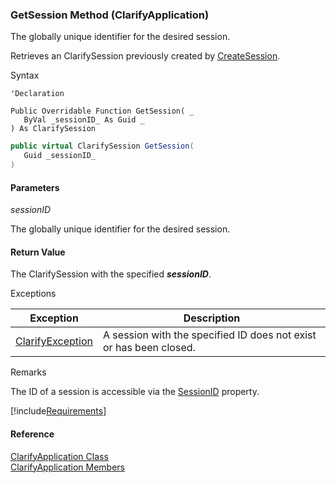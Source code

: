 ﻿### GetSession Method (ClarifyApplication)

The globally unique identifier for the desired session.

Retrieves an ClarifySession previously created by [CreateSession](fcSDK~FChoice.Foundation.Clarify.ClarifyApplication~CreateSession.md).

Syntax

```vbnet
'Declaration

Public Overridable Function GetSession( _
   ByVal _sessionID_ As Guid _
) As ClarifySession
```

```csharp
public virtual ClarifySession GetSession( 
   Guid _sessionID_
)
```

#### Parameters

_sessionID_

The globally unique identifier for the desired session.

#### Return Value

The ClarifySession with the specified **_sessionID_**.

Exceptions

| Exception | Description |
| --- | --- |
| [ClarifyException](fcSDK~FChoice.Foundation.Clarify.ClarifyException.md) | A session with the specified ID does not exist or has been closed. |

Remarks

The ID of a session is accessible via the [SessionID](fcSDK~FChoice.Foundation.FCSession~SessionID.md) property.

[!include[Requirements](../partials/requirements.md)]

#### Reference

[ClarifyApplication Class](fcSDK~FChoice.Foundation.Clarify.ClarifyApplication.md)  
[ClarifyApplication Members](fcSDK~FChoice.Foundation.Clarify.ClarifyApplication_members.md)